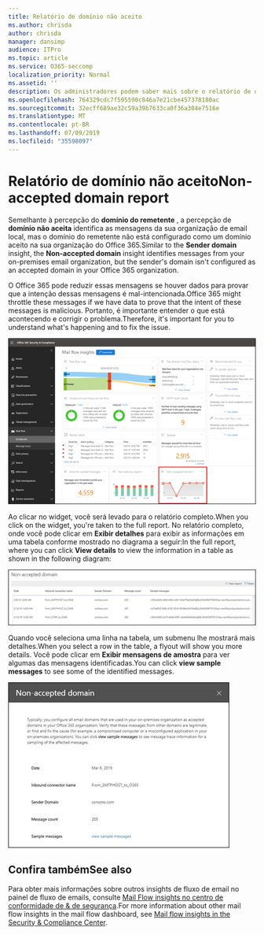 ```yaml
---
title: Relatório de domínio não aceito
ms.author: chrisda
author: chrisda
manager: dansimp
audience: ITPro
ms.topic: article
ms.service: O365-seccomp
localization_priority: Normal
ms.assetid: ''
description: Os administradores podem saber mais sobre o relatório de domínio não aceito no painel de fluxo de emails no centro de conformidade do & de segurança.
ms.openlocfilehash: 764329cdc7f595590c846a7e21cbe457378180ac
ms.sourcegitcommit: 32ecff689ae32c59a39b7633ca0f36a304e7516e
ms.translationtype: MT
ms.contentlocale: pt-BR
ms.lasthandoff: 07/09/2019
ms.locfileid: "35598097"
---
```

# <a name="non-accepted-domain-report"></a><span data-ttu-id="e2215-103">Relatório de domínio não aceito</span><span class="sxs-lookup"><span data-stu-id="e2215-103">Non-accepted domain report</span></span>

<span data-ttu-id="e2215-104">Semelhante à percepção do **domínio do remetente** , a percepção de **domínio não aceita** identifica as mensagens da sua organização de email local, mas o domínio do remetente não está configurado como um domínio aceito na sua organização do Office 365.</span><span class="sxs-lookup"><span data-stu-id="e2215-104">Similar to the **Sender domain** insight, the **Non-accepted domain** insight identifies messages from your on-premises email organization, but the sender's domain isn't configured as an accepted domain in your Office 365 organization.</span></span>

<span data-ttu-id="e2215-105">O Office 365 pode reduzir essas mensagens se houver dados para provar que a intenção dessas mensagens é mal-intencionada.</span><span class="sxs-lookup"><span data-stu-id="e2215-105">Office 365 might throttle these messages if we have data to prove that the intent of these messages is malicious.</span></span> <span data-ttu-id="e2215-106">Portanto, é importante entender o que está acontecendo e corrigir o problema.</span><span class="sxs-lookup"><span data-stu-id="e2215-106">Therefore, it's important for you to understand what's happening and to fix the issue.</span></span>

![O relatório de domínio não aceito no painel de fluxo de emails no centro de conformidade de & de segurança](media/non-accepted-domain-report-selected.png)

<span data-ttu-id="e2215-108">Ao clicar no widget, você será levado para o relatório completo.</span><span class="sxs-lookup"><span data-stu-id="e2215-108">When you click on the widget, you're taken to the full report.</span></span> <span data-ttu-id="e2215-109">No relatório completo, onde você pode clicar em **Exibir detalhes** para exibir as informações em uma tabela conforme mostrado no diagrama a seguir:</span><span class="sxs-lookup"><span data-stu-id="e2215-109">In the full report, where you can click **View details** to view the information in a table as shown in the following diagram:</span></span>

![Exibir tabela de detalhes no relatório de domínio não aceito](media/non-accepted-domain-report-view-details.png)

<span data-ttu-id="e2215-111">Quando você seleciona uma linha na tabela, um submenu lhe mostrará mais detalhes.</span><span class="sxs-lookup"><span data-stu-id="e2215-111">When you select a row in the table, a flyout will show you more details.</span></span> <span data-ttu-id="e2215-112">Você pode clicar em **Exibir mensagens de amostra** para ver algumas das mensagens identificadas.</span><span class="sxs-lookup"><span data-stu-id="e2215-112">You can click **view sample messages** to see some of the identified messages.</span></span>

![Selecione uma linha na tabela detalhes no relatório de domínio não aceito](media/non-accepted-domain-report-select-row-in-table.png)

## <a name="see-also"></a><span data-ttu-id="e2215-114">Confira também</span><span class="sxs-lookup"><span data-stu-id="e2215-114">See also</span></span>

<span data-ttu-id="e2215-115">Para obter mais informações sobre outros insights de fluxo de email no painel de fluxo de emails, consulte [Mail Flow insights no centro de conformidade de & de segurança](mail-flow-insights-v2.md).</span><span class="sxs-lookup"><span data-stu-id="e2215-115">For more information about other mail flow insights in the mail flow dashboard, see [Mail flow insights in the Security & Compliance Center](mail-flow-insights-v2.md).</span></span>
